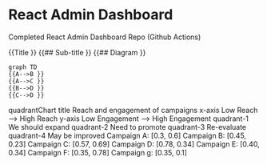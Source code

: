 # React Admin Dashboard

Completed React Admin Dashboard Repo (Github Actions)

{{Title }}
{{## Sub-title }}
{{## Diagram }}

```mermaid
graph TD
{{A-->B }}
{{A-->C }}
{{B-->D }}
{{C-->D }}
```

quadrantChart
    title Reach and engagement of campaigns
    x-axis Low Reach --> High Reach
    y-axis Low Engagement --> High Engagement
    quadrant-1 We should expand
    quadrant-2 Need to promote
    quadrant-3 Re-evaluate
    quadrant-4 May be improved
    Campaign A: [0.3, 0.6]
    Campaign B: [0.45, 0.23]
    Campaign C: [0.57, 0.69]
    Campaign D: [0.78, 0.34]
    Campaign E: [0.40, 0.34]
    Campaign F: [0.35, 0.78]
      Campaign g: [0.35, 0.1]
